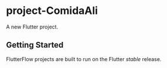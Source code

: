 # project-ComidaAli

A new Flutter project.

## Getting Started

FlutterFlow projects are built to run on the Flutter _stable_ release.

